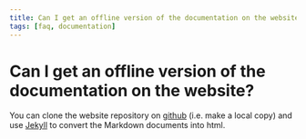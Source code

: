 ```yaml
---
title: Can I get an offline version of the documentation on the website?
tags: [faq, documentation]
---
```


# Can I get an offline version of the documentation on the website?

You can clone the website repository on [github](https://github.com/fieldtrip/website) (i.e. make a local copy) and use [Jekyll](https://jekyllrb.com) to convert the Markdown documents into html.
